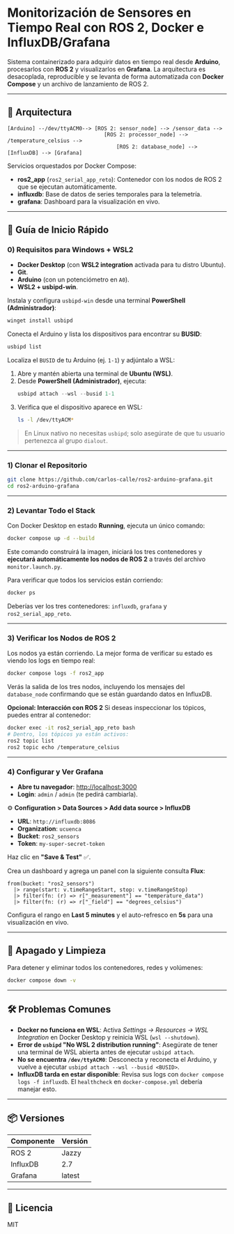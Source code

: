 # Monitorización de Sensores en Tiempo Real con ROS 2, Docker e InfluxDB/Grafana

Sistema containerizado para adquirir datos en tiempo real desde **Arduino**, procesarlos con **ROS 2** y visualizarlos en **Grafana**. La arquitectura es desacoplada, reproducible y se levanta de forma automatizada con **Docker Compose** y un archivo de lanzamiento de ROS 2.

-----

## 🧩 Arquitectura

```
[Arduino] --/dev/ttyACM0--> [ROS 2: sensor_node] --> /sensor_data -->
                               [ROS 2: processor_node] --> /temperature_celsius -->
                                   [ROS 2: database_node] --> [InfluxDB] --> [Grafana]
```

Servicios orquestados por Docker Compose:

  - **ros2\_app** (`ros2_serial_app_reto`): Contenedor con los nodos de ROS 2 que se ejecutan automáticamente.
  - **influxdb**: Base de datos de series temporales para la telemetría.
  - **grafana**: Dashboard para la visualización en vivo.

-----

## 🚀 Guía de Inicio Rápido

### 0\) Requisitos para Windows + WSL2

  - **Docker Desktop** (con **WSL2 integration** activada para tu distro Ubuntu).
  - **Git**.
  - **Arduino** (con un potenciómetro en `A0`).
  - **WSL2 + usbipd-win**.

Instala y configura `usbipd-win` desde una terminal **PowerShell (Administrador)**:

```powershell
winget install usbipd
```

Conecta el Arduino y lista los dispositivos para encontrar su **BUSID**:

```powershell
usbipd list
```

Localiza el `BUSID` de tu Arduino (ej. `1-1`) y adjúntalo a WSL:

1.  Abre y mantén abierta una terminal de **Ubuntu (WSL)**.
2.  Desde **PowerShell (Administrador)**, ejecuta:
    ```powershell
    usbipd attach --wsl --busid 1-1
    ```
3.  Verifica que el dispositivo aparece en WSL:
    ```bash
    ls -l /dev/ttyACM*
    ```

> En Linux nativo no necesitas `usbipd`; solo asegúrate de que tu usuario pertenezca al grupo `dialout`.

-----

### 1\) Clonar el Repositorio

```bash
git clone https://github.com/carlos-calle/ros2-arduino-grafana.git
cd ros2-arduino-grafana
```

-----

### 2\) Levantar Todo el Stack

Con Docker Desktop en estado **Running**, ejecuta un único comando:

```bash
docker compose up -d --build
```

Este comando construirá la imagen, iniciará los tres contenedores y **ejecutará automáticamente los nodos de ROS 2** a través del archivo `monitor.launch.py`.

Para verificar que todos los servicios están corriendo:

```bash
docker ps
```

Deberías ver los tres contenedores: `influxdb`, `grafana` y `ros2_serial_app_reto`.

-----

### 3\) Verificar los Nodos de ROS 2

Los nodos ya están corriendo. La mejor forma de verificar su estado es viendo los logs en tiempo real:

```bash
docker compose logs -f ros2_app
```

Verás la salida de los tres nodos, incluyendo los mensajes del `database_node` confirmando que se están guardando datos en InfluxDB.

**Opcional: Interacción con ROS 2**
Si deseas inspeccionar los tópicos, puedes entrar al contenedor:

```bash
docker exec -it ros2_serial_app_reto bash
# Dentro, los tópicos ya están activos:
ros2 topic list
ros2 topic echo /temperature_celsius
```

-----

### 4\) Configurar y Ver Grafana

  - **Abre tu navegador**: [http://localhost:3000](https://www.google.com/search?q=http://localhost:3000)
  - **Login**: `admin` / `admin` (te pedirá cambiarla).

⚙️ **Configuration \> Data Sources \> Add data source \> InfluxDB**

  - **URL**: `http://influxdb:8086`
  - **Organization**: `ucuenca`
  - **Bucket**: `ros2_sensors`
  - **Token**: `my-super-secret-token`

Haz clic en **"Save & Test"** ✅.

Crea un dashboard y agrega un panel con la siguiente consulta **Flux**:

```flux
from(bucket: "ros2_sensors")
  |> range(start: v.timeRangeStart, stop: v.timeRangeStop)
  |> filter(fn: (r) => r["_measurement"] == "temperature_data")
  |> filter(fn: (r) => r["_field"] == "degrees_celsius")
```

Configura el rango en **Last 5 minutes** y el auto-refresco en **5s** para una visualización en vivo.

-----

## 🧹 Apagado y Limpieza

Para detener y eliminar todos los contenedores, redes y volúmenes:

```bash
docker compose down -v
```

-----

## 🛠️ Problemas Comunes

  - **Docker no funciona en WSL**: Activa *Settings → Resources → WSL Integration* en Docker Desktop y reinicia WSL (`wsl --shutdown`).
  - **Error de `usbipd` "No WSL 2 distribution running"**: Asegúrate de tener una terminal de WSL abierta antes de ejecutar `usbipd attach`.
  - **No se encuentra `/dev/ttyACM0`**: Desconecta y reconecta el Arduino, y vuelve a ejecutar `usbipd attach --wsl --busid <BUSID>`.
  - **InfluxDB tarda en estar disponible**: Revisa sus logs con `docker compose logs -f influxdb`. El `healthcheck` en `docker-compose.yml` debería manejar esto.

-----

## 📦 Versiones

| Componente | Versión |
| :--- | :--- |
| ROS 2 | Jazzy |
| InfluxDB | 2.7 |
| Grafana | latest |

-----

## 📄 Licencia

MIT
